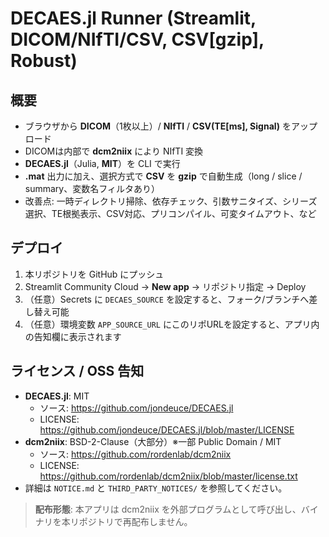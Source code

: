 # DECAES.jl Runner (Streamlit, DICOM/NIfTI/CSV, CSV[gzip], Robust)

## 概要
- ブラウザから **DICOM**（1枚以上）/ **NIfTI** / **CSV(TE[ms], Signal)** をアップロード  
- DICOMは内部で **dcm2niix** により NIfTI 変換  
- **DECAES.jl**（Julia, **MIT**）を CLI で実行  
- **.mat** 出力に加え、選択方式で **CSV** を **gzip** で自動生成（long / slice / summary、変数名フィルタあり）  
- 改善点: 一時ディレクトリ掃除、依存チェック、引数サニタイズ、シリーズ選択、TE根拠表示、CSV対応、プリコンパイル、可変タイムアウト、など

## デプロイ
1. 本リポジトリを GitHub にプッシュ  
2. Streamlit Community Cloud → **New app** → リポジトリ指定 → Deploy  
3. （任意）Secrets に `DECAES_SOURCE` を設定すると、フォーク/ブランチへ差し替え可能  
4. （任意）環境変数 `APP_SOURCE_URL` にこのリポURLを設定すると、アプリ内の告知欄に表示されます

## ライセンス / OSS 告知
- **DECAES.jl**: MIT  
  - ソース: https://github.com/jondeuce/DECAES.jl  
  - LICENSE: https://github.com/jondeuce/DECAES.jl/blob/master/LICENSE
- **dcm2niix**: BSD-2-Clause（大部分）※一部 Public Domain / MIT  
  - ソース: https://github.com/rordenlab/dcm2niix  
  - LICENSE: https://github.com/rordenlab/dcm2niix/blob/master/license.txt  
- 詳細は `NOTICE.md` と `THIRD_PARTY_NOTICES/` を参照してください。

> **配布形態**: 本アプリは dcm2niix を外部プログラムとして呼び出し、バイナリを本リポジトリで再配布しません。
